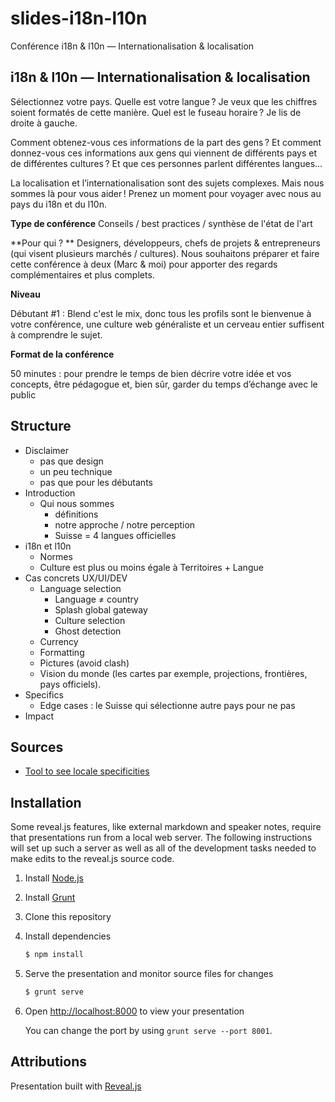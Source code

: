 # slides-i18n-l10n
Conférence i18n & l10n — Internationalisation & localisation
## i18n & l10n — Internationalisation & localisation

Sélectionnez votre pays. Quelle est votre langue ? Je veux que les chiffres soient formatés de cette manière. Quel est le fuseau horaire ? Je lis de droite à gauche.

Comment obtenez-vous ces informations de la part des gens ? Et comment donnez-vous ces informations aux gens qui viennent de différents pays et de différentes cultures ? Et que ces personnes parlent différentes langues…

La localisation et l’internationalisation sont des sujets complexes. Mais nous sommes là pour vous aider ! Prenez un moment pour voyager avec nous au pays du i18n et du l10n.

 **Type de conférence**
Conseils / best practices / synthèse de l'état de l'art

 **Pour qui ? **
Designers, développeurs, chefs de projets & entrepreneurs (qui visent plusieurs marchés / cultures). Nous souhaitons préparer et faire cette conférence à deux (Marc & moi) pour apporter des regards complémentaires et plus complets.

 **Niveau**

Débutant #1 : Blend c'est le mix, donc tous les profils sont le bienvenue à votre conférence, une culture web généraliste et un cerveau entier suffisent à comprendre le sujet.

 **Format de la conférence**

50 minutes : pour prendre le temps de bien décrire votre idée et vos concepts, être pédagogue et, bien sûr, garder du temps d’échange avec le public

## Structure
- Disclaimer
	- pas que design
	- un peu technique
	- pas que pour les débutants
- Introduction
  - Qui nous sommes
	- définitions
	- notre approche / notre perception
	- Suisse = 4 langues officielles
- i18n et l10n
	- Normes
	- Culture est plus ou moins égale à Territoires + Langue
- Cas concrets UX/UI/DEV
	- Language selection
		- Language ≠ country
		- Splash global gateway
		- Culture selection
		- Ghost detection
	- Currency
	- Formatting
	- Pictures (avoid clash)
	- Vision du monde (les cartes par exemple, projections, frontières, pays officiels).
- Specifics
	- Edge cases : le Suisse qui sélectionne autre pays pour ne pas
- Impact


## Sources
- [Tool to see locale specificities](https://lh.2xlibre.net/locale/fr_CH/)


## Installation

Some reveal.js features, like external markdown and speaker notes, require that presentations run from a local web server. The following instructions will set up such a server as well as all of the development tasks needed to make edits to the reveal.js source code.

1. Install [Node.js](http://nodejs.org/)

2. Install [Grunt](http://gruntjs.com/getting-started#installing-the-cli)

4. Clone this repository

5. Install dependencies
   ```sh
   $ npm install
   ```

6. Serve the presentation and monitor source files for changes
   ```sh
   $ grunt serve
   ```

7. Open <http://localhost:8000> to view your presentation

   You can change the port by using `grunt serve --port 8001`.


## Attributions

Presentation built with [Reveal.js](https://github.com/hakimel/reveal.js)
